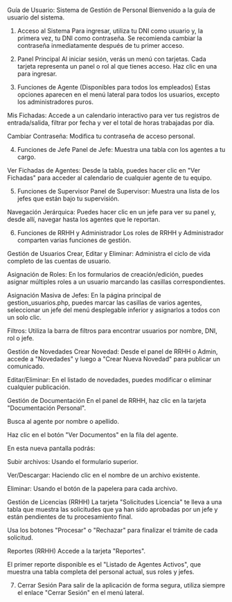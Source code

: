 Guía de Usuario: Sistema de Gestión de Personal
Bienvenido a la guía de usuario del sistema.

1. Acceso al Sistema
Para ingresar, utiliza tu DNI como usuario y, la primera vez, tu DNI como contraseña. Se recomienda cambiar la contraseña inmediatamente después de tu primer acceso.

2. Panel Principal
Al iniciar sesión, verás un menú con tarjetas. Cada tarjeta representa un panel o rol al que tienes acceso. Haz clic en una para ingresar.

3. Funciones de Agente (Disponibles para todos los empleados)
Estas opciones aparecen en el menú lateral para todos los usuarios, excepto los administradores puros.

Mis Fichadas: Accede a un calendario interactivo para ver tus registros de entrada/salida, filtrar por fecha y ver el total de horas trabajadas por día.

Cambiar Contraseña: Modifica tu contraseña de acceso personal.

4. Funciones de Jefe
Panel de Jefe: Muestra una tabla con los agentes a tu cargo.

Ver Fichadas de Agentes: Desde la tabla, puedes hacer clic en "Ver Fichadas" para acceder al calendario de cualquier agente de tu equipo.

5. Funciones de Supervisor
Panel de Supervisor: Muestra una lista de los jefes que están bajo tu supervisión.

Navegación Jerárquica: Puedes hacer clic en un jefe para ver su panel y, desde allí, navegar hasta los agentes que le reportan.

6. Funciones de RRHH y Administrador
Los roles de RRHH y Administrador comparten varias funciones de gestión.

Gestión de Usuarios
Crear, Editar y Eliminar: Administra el ciclo de vida completo de las cuentas de usuario.

Asignación de Roles: En los formularios de creación/edición, puedes asignar múltiples roles a un usuario marcando las casillas correspondientes.

Asignación Masiva de Jefes: En la página principal de gestion_usuarios.php, puedes marcar las casillas de varios agentes, seleccionar un jefe del menú desplegable inferior y asignarlos a todos con un solo clic.

Filtros: Utiliza la barra de filtros para encontrar usuarios por nombre, DNI, rol o jefe.

Gestión de Novedades
Crear Novedad: Desde el panel de RRHH o Admin, accede a "Novedades" y luego a "Crear Nueva Novedad" para publicar un comunicado.

Editar/Eliminar: En el listado de novedades, puedes modificar o eliminar cualquier publicación.

Gestión de Documentación
En el panel de RRHH, haz clic en la tarjeta "Documentación Personal".

Busca al agente por nombre o apellido.

Haz clic en el botón "Ver Documentos" en la fila del agente.

En esta nueva pantalla podrás:

Subir archivos: Usando el formulario superior.

Ver/Descargar: Haciendo clic en el nombre de un archivo existente.

Eliminar: Usando el botón de la papelera para cada archivo.

Gestión de Licencias (RRHH)
La tarjeta "Solicitudes Licencia" te lleva a una tabla que muestra las solicitudes que ya han sido aprobadas por un jefe y están pendientes de tu procesamiento final.

Usa los botones "Procesar" o "Rechazar" para finalizar el trámite de cada solicitud.

Reportes (RRHH)
Accede a la tarjeta "Reportes".

El primer reporte disponible es el "Listado de Agentes Activos", que muestra una tabla completa del personal actual, sus roles y jefes.

7. Cerrar Sesión
Para salir de la aplicación de forma segura, utiliza siempre el enlace "Cerrar Sesión" en el menú lateral.